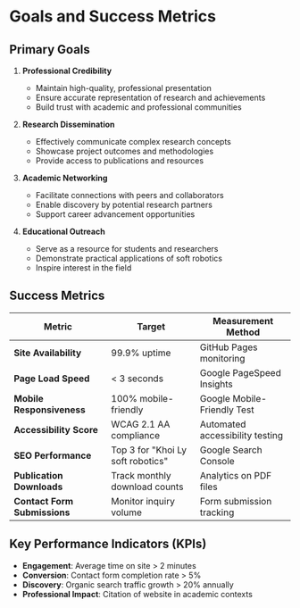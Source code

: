 # Goals and Success Metrics

## Primary Goals

1. **Professional Credibility**
   - Maintain high-quality, professional presentation
   - Ensure accurate representation of research and achievements
   - Build trust with academic and professional communities

2. **Research Dissemination**
   - Effectively communicate complex research concepts
   - Showcase project outcomes and methodologies
   - Provide access to publications and resources

3. **Academic Networking**
   - Facilitate connections with peers and collaborators
   - Enable discovery by potential research partners
   - Support career advancement opportunities

4. **Educational Outreach**
   - Serve as a resource for students and researchers
   - Demonstrate practical applications of soft robotics
   - Inspire interest in the field

## Success Metrics

| Metric | Target | Measurement Method |
|--------|--------|-------------------|
| **Site Availability** | 99.9% uptime | GitHub Pages monitoring |
| **Page Load Speed** | < 3 seconds | Google PageSpeed Insights |
| **Mobile Responsiveness** | 100% mobile-friendly | Google Mobile-Friendly Test |
| **Accessibility Score** | WCAG 2.1 AA compliance | Automated accessibility testing |
| **SEO Performance** | Top 3 for "Khoi Ly soft robotics" | Google Search Console |
| **Publication Downloads** | Track monthly download counts | Analytics on PDF files |
| **Contact Form Submissions** | Monitor inquiry volume | Form submission tracking |

## Key Performance Indicators (KPIs)

- **Engagement**: Average time on site > 2 minutes
- **Conversion**: Contact form completion rate > 5%
- **Discovery**: Organic search traffic growth > 20% annually
- **Professional Impact**: Citation of website in academic contexts
